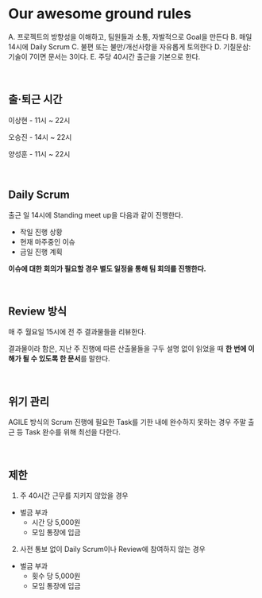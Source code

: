 # Our awesome ground rules
<p>

A. 프로젝트의 방향성을 이해하고, 팀원들과 소통, 자발적으로 Goal을 만든다
B. 매일 14시에 Daily Scrum
C. 불편 또는 불만/개선사항을 자유롭게 토의한다
D. 기칠문삼: 기술이 7이면 문서는 3이다.
E. 주당 40시간 출근을 기본으로 한다.
</p>

<br>

## 출·퇴근 시간
<p>이상현 - 11시 ~ 22시</p>
<p>오승진 - 14시 ~ 22시</p>
<p>양성훈 - 11시 ~ 22시</p>

<br>

## Daily Scrum
<p>출근 일 14시에 Standing meet up을 다음과 같이 진행한다.</p>
<p>

- 작일 진행 상황
- 현재 마주중인 이슈
- 금일 진행 계획
</p>
<p>

**이슈에 대한 회의가 필요할 경우 별도 일정을 통해 팀 회의를 진행한다.**
</p>

<br>

## Review 방식
<p>

매 주 월요일 15시에 전 주 결과물들을 리뷰한다.
</p>
<p>

결과물이라 함은, 지난 주 진행에 따른 산출물들을 구두 설명 없이 읽었을 때 **한 번에 이해가 될 수 있도록 한 문서**를 말한다.
</p>

<br>

## 위기 관리
<p>

AGILE 방식의 Scrum 진행에 필요한 Task를 기한 내에 완수하지 못하는 경우 주말 출근 등 Task 완수를 위해 최선을 다한다.
</p>

<br>

## 제한
<p>

1. 주 40시간 근무를 지키지 않았을 경우
- 벌금 부과
    - 시간 당 5,000원
    - 모임 통장에 입금
</p>
<p>

2. 사전 통보 없이 Daily Scrum이나 Review에 참여하지 않는 경우 
- 벌금 부과
    - 횟수 당 5,000원
    - 모임 통장에 입금
</p>